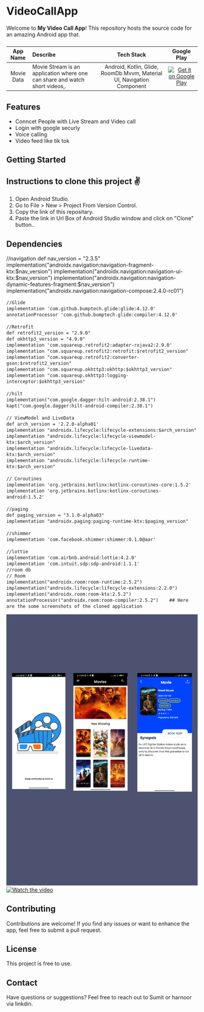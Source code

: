 # VideoCallApp

Welcome to **My Video Call App**! This repository hosts the source code for an amazing Android app that.


###  
App Name                   | Describe                  | Tech Stack             | Google Play 
:------------------------: | :------------------------ | :------------------------: | :------------------------: 
Movie Data | Movie Stream is an application where one can share and watch short videos,. | Android, Kotlin, Glide, RoomDb Mvvm, Material UI, Navigation Component | [![Get it on Google Play](https://firebasestorage.googleapis.com/v0/b/snapchat-f2264.appspot.com/o/T9HnFlW.png?alt=media&token=b46055e4-3b02-424f-9e88-862543831a8b)](https://play.google.com/store/apps/details?id=com.angel.snapchat)

## Features

- Conncet People with Live Stream and Video call
- Login with google securly
- Voice calling
- Video feed like tik tok

## Getting Started


## Instructions to clone this project ✌
1. Open Android Studio.
2. Go to File > New > Project From Version Control.
3. Copy the link of this repositary.
4. Paste the link in Url Box of Android Studio window and click on "Clone" button..

## Dependencies

  //navigation
    def nav_version = "2.3.5"
    implementation("androidx.navigation:navigation-fragment-ktx:$nav_version")
    implementation("androidx.navigation:navigation-ui-ktx:$nav_version")
    implementation("androidx.navigation:navigation-dynamic-features-fragment:$nav_version")
    implementation("androidx.navigation:navigation-compose:2.4.0-rc01")

    //Glide
    implementation 'com.github.bumptech.glide:glide:4.12.0'
    annotationProcessor 'com.github.bumptech.glide:compiler:4.12.0'

    //Retrofit
    def retrofit2_version = "2.9.0"
    def okhttp3_version = "4.9.0"
    implementation 'com.squareup.retrofit2:adapter-rxjava2:2.9.0'
    implementation "com.squareup.retrofit2:retrofit:$retrofit2_version"
    implementation "com.squareup.retrofit2:converter-gson:$retrofit2_version"
    implementation "com.squareup.okhttp3:okhttp:$okhttp3_version"
    implementation "com.squareup.okhttp3:logging-interceptor:$okhttp3_version"

    //hilt
    implementation("com.google.dagger:hilt-android:2.38.1")
    kapt("com.google.dagger:hilt-android-compiler:2.38.1")

    // ViewModel and LiveData
    def arch_version = '2.2.0-alpha01'
    implementation "androidx.lifecycle:lifecycle-extensions:$arch_version"
    implementation "androidx.lifecycle:lifecycle-viewmodel-ktx:$arch_version"
    implementation "androidx.lifecycle:lifecycle-livedata-ktx:$arch_version"
    implementation "androidx.lifecycle:lifecycle-runtime-ktx:$arch_version"

    // Coroutines
    implementation 'org.jetbrains.kotlinx:kotlinx-coroutines-core:1.5.2'
    implementation 'org.jetbrains.kotlinx:kotlinx-coroutines-android:1.5.2'

    //paging
    def paging_version = "3.1.0-alpha03"
    implementation "androidx.paging:paging-runtime-ktx:$paging_version"

    //shimmer
    implementation 'com.facebook.shimmer:shimmer:0.1.0@aar'

    //lottie
    implementation 'com.airbnb.android:lottie:4.2.0'
    implementation 'com.intuit.sdp:sdp-android:1.1.1'
    //room db
    // Room
    implementation("androidx.room:room-runtime:2.5.2")
    implementation("androidx.lifecycle:lifecycle-extensions:2.2.0")
    implementation("androidx.room:room-ktx:2.5.2")
    annotationProcessor("androidx.room:room-compiler:2.5.2")    ## Here are the some screenshots of the cloned application

![GitHub Cards Preview](https://github.com/sumit2607/MovieAppWithMvvm/blob/master/my.png)
[![Watch the video](https://i.stack.imgur.com/Vp2cE.png)]([https://youtu.be/vt5fpE0bzSY](https://github.com/sumit2607/MovieAppWithMvvm/blob/master/vid.mp4))

## Contributing

Contributions are welcome! If you find any issues or want to enhance the app, feel free to submit a pull request.

## License

This project is free to use.

## Contact

Have questions or suggestions? Feel free to reach out to Sumit or harnoor via linkdin.

